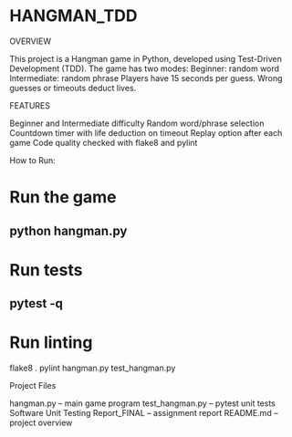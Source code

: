 # HANGMAN_TDD

OVERVIEW

This project is a Hangman game in Python, developed using Test-Driven Development (TDD).
The game has two modes:
Beginner: random word
Intermediate: random phrase
Players have 15 seconds per guess. Wrong guesses or timeouts deduct lives.

FEATURES

Beginner and Intermediate difficulty
Random word/phrase selection
Countdown timer with life deduction on timeout
Replay option after each game
Code quality checked with flake8 and pylint

How to Run:
# Run the game
python hangman.py
----------------------------------
# Run tests
pytest -q
----------------------------------
# Run linting
flake8 .
pylint hangman.py test_hangman.py

Project Files

hangman.py – main game program
test_hangman.py – pytest unit tests
Software Unit Testing Report_FINAL – assignment report
README.md – project overview

